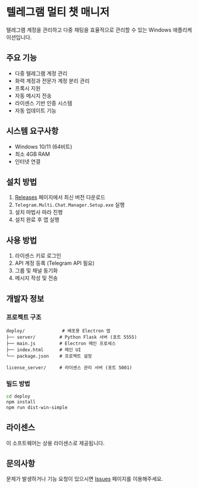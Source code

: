 # 텔레그램 멀티 챗 매니저

텔레그램 계정을 관리하고 다중 채팅을 효율적으로 관리할 수 있는 Windows 애플리케이션입니다.

## 주요 기능

- 다중 텔레그램 계정 관리
- 화력 계정과 전문가 계정 분리 관리
- 프록시 지원
- 자동 메시지 전송
- 라이센스 기반 인증 시스템
- 자동 업데이트 기능

## 시스템 요구사항

- Windows 10/11 (64비트)
- 최소 4GB RAM
- 인터넷 연결

## 설치 방법

1. [Releases](https://github.com/peterkingsmesn/telegram-multi-chat-manager/releases) 페이지에서 최신 버전 다운로드
2. `Telegram.Multi.Chat.Manager.Setup.exe` 실행
3. 설치 마법사 따라 진행
4. 설치 완료 후 앱 실행

## 사용 방법

1. 라이센스 키로 로그인
2. API 계정 등록 (Telegram API 필요)
3. 그룹 및 채널 동기화
4. 메시지 작성 및 전송

## 개발자 정보

### 프로젝트 구조
```
deploy/              # 배포용 Electron 앱
├── server/         # Python Flask 서버 (포트 5555)
├── main.js         # Electron 메인 프로세스
├── index.html      # 메인 UI
└── package.json    # 프로젝트 설정

license_server/     # 라이센스 관리 서버 (포트 5001)
```

### 빌드 방법
```bash
cd deploy
npm install
npm run dist-win-simple
```

## 라이센스

이 소프트웨어는 상용 라이센스로 제공됩니다.

## 문의사항

문제가 발생하거나 기능 요청이 있으시면 [Issues](https://github.com/peterkingsmesn/telegram-multi-chat-manager/issues) 페이지를 이용해주세요.